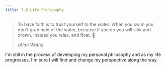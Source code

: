 ```yaml
---
title: 7.0 Life Philosophy
---
```

> To have faith is to trust yourself to the water. When you swim you don't grab hold of the water, because if you do you will sink and drown. Instead you relax, and float. 🦦
>
> _(Alan Watts)_

I'm still in the process of developing my personal philosophy and as my life progresses, I'm sure I will find and change my perspective along the way. 